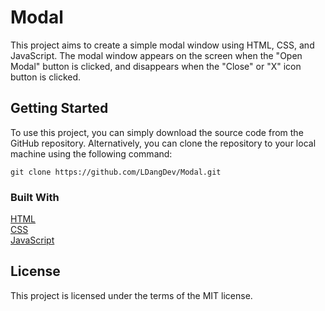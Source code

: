 # Modal
This project aims to create a simple modal window using HTML, CSS, and JavaScript. The modal window appears on the screen when the "Open Modal" button is clicked, and disappears when the "Close" or "X" icon button is clicked.

## Getting Started
To use this project, you can simply download the source code from the GitHub repository. Alternatively, you can clone the repository to your local machine using the following command:
```
git clone https://github.com/LDangDev/Modal.git
```
### Built With
[HTML](https://developer.mozilla.org/en-US/docs/Web/HTML)<br />
[CSS](https://developer.mozilla.org/en-US/docs/Web/CSS)<br />
[JavaScript](https://developer.mozilla.org/en-US/docs/Web/JavaScript)<br />
## License
This project is licensed under the terms of the MIT license.
